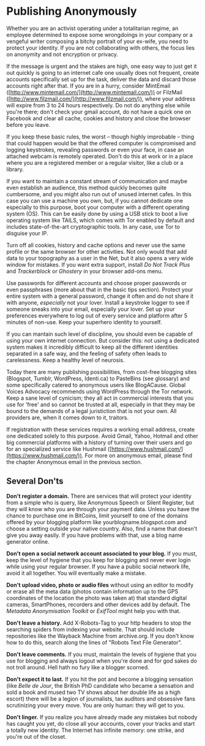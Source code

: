 Publishing Anonymously
======================

Whether you are an activist operating under a totalitarian regime, an employee determined to expose some wrongdoings in your company or a vengeful writer composing a bitchy portrait of your ex-wife, you need to protect your identity. If you are not collaborating with others, the focus lies on anonymity and not encryption or privacy. 

If the message is urgent and the stakes are high, one easy way to just get it out quickly is going to an internet cafe one usually does not frequent, create accounts specifically set up for the task, deliver the data and discard those accounts right after that. If you are in a hurry, consider MintEmail ([http://www.mintemail.com/](http://www.mintemail.com/)) or FilzMail ([http://www.filzmail.com/](http://www.filzmail.com/)), where your address will expire from 3 to 24 hours respectively. Do not do anything else while you're there; don't check your gmail account, do not have a quick one on Facebook and clear all cache, cookies and history and close the browser before you leave.

If you keep these basic rules, the worst – though highly improbable – thing that could happen would be that the offered computer is compromised and logging keystrokes, revealing passwords or even your face, in case an attached webcam is remotely operated. Don't do this at work or in a place where you are a registered member or a regular visitor, like a club or a library.

If you want to maintain a constant stream of communication and maybe even establish an audience, this method quickly becomes quite cumbersome, and you might also run out of unused internet cafes. In this case you can use a machine you own, but, if you cannot dedicate one especially to this purpose, boot your computer with a different operating system (OS). This can be easily done by using a USB stick to boot a live operating system like TAILS, which comes with Tor enabled by default and includes state-of-the-art cryptographic tools. In any case, use Tor to disguise your IP.

Turn off all cookies, history and cache options and never use the same profile or the same browser for other activities. Not only would that add data to your topography as a user in the Net, but it also opens a very wide window for mistakes. If you want extra support, install *Do Not Track Plus* and *Trackerblock* or *Ghostery* in your browser add-ons menu.

Use passwords for different accounts and choose proper passwords or even passphrases (more about that in the basic tips section). Protect your entire system with a general password, change it often and do not share it with anyone, *especially* not your lover. Install a keystroke logger to see if someone sneaks into your email, especially your lover. Set up your preferences everywhere to log out of every service and platform after 5 minutes of non-use. Keep your superhero identity to yourself.

If you can mantain such level of discipline, you should even be capable of using your own internet connection. But consider this: not using a dedicated system makes it incredibly difficult to keep all the different identities separated in a safe way, and the feeling of safety often leads to carelessness. Keep a healthy level of neurosis.

Today there are many publishing possibilities, from cost-free blogging sites (Blogspot, Tumblr, WordPress, Identi.ca) to PasteBins (see glossary) and some specifically catered to anonymous users like BlogACause. Global Voices Advocacy recommends using WordPress through the Tor network. Keep a sane level of cynicism; they all act in commercial interests that you use for 'free' and so cannot be trusted at all, especially in that they may be bound to the demands of a legal juristiction that is not your own. All providers are, when it comes down to it, traitors.

If registration with these services requires a working email address, create one dedicated solely to this purpose. Avoid Gmail, Yahoo, Hotmail and other big commercial platforms with a history of turning over their users and go for an specialized service like Hushmail ([https://www.hushmail.com/](https://www.hushmail.com/)). For more on anonymous email, please find the chapter Anonymous email in the previous section.

Several Don'ts
--------------

**Don't register a domain.** There are services that will protect your identity from a simple who is query, like Anonymous Speech or Silent Register, but they will know who you are through your payment data. Unless you have the chance to purchase one in BitCoins, limit yourself to one of the domains offered by your blogging platform like yourblogname.blogspot.com and choose a setting outside your native country. Also, find a name that doesn't give you away easily. If you have problems with that, use a blog name generator online.

**Don't open a social network account associated to your blog.** If you must, keep the level of hygiene that you keep for blogging and never ever login while using your regular browser. If you have a public social network life, avoid it all together. You will eventually make a mistake.

**Don't upload video, photo or audio files** without using an editor to modify or erase all the meta data (photos contain information up to the GPS coordinates of the location the photo was taken at) that standard digital cameras, SmartPhones, recorders and other devices add by default. The *Metadata Anonymisation Toolkit* or *ExifTool* might help you with that.

**Don't leave a history.** Add X-Robots-Tag to your http headers to stop the searching spiders from indexing your website. That should include repositories like the Wayback Machine from archive.org. If you don't know how to do this, search along the lines of "Robots Text File Generator".

**Don't leave comments.** If you must, maintain the levels of hygiene that you use for blogging and always logout when you're done and for god sakes do not troll around. Hell hath no fury like a blogger scorned. 

**Don't expect it to last.** If you hit the pot and become a blogging sensation (like *Belle de Jour*, the British PhD candidate who became a sensation and sold a book and mused two TV shows about her double life as a high escort) there will be a legion of journalists, tax auditors and obsessive fans scrutinizing your every move. You are only human: they will get to you.

**Don't linger.** If you realize you have already made any mistakes but nobody has caught you yet, do close all your accounts, cover your tracks and start a totally new identity. The Internet has infinite memory: one strike, and you're out of the closet.
